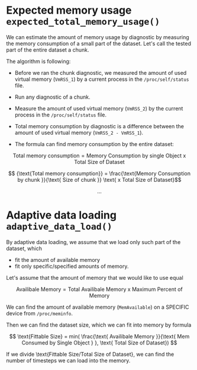 # Expected memory usage ``` expected_total_memory_usage() ```

We can estimate the amount of memory usage by diagnostic by measuring the memory consumption of a small part of the dataset.
Let's call the tested part of the entire dataset a chunk.

The algorithm is following:

 - Before we ran the chunk diagnostic, we measured the amount of used virtual memory (``` VmRSS_1 ```) by a current process in the ``` /proc/self/status ``` file.

 - Run any diagnostic of a chunk. 

 - Measure the amount of used virtual memory (``` VmRSS_2 ```) by the current process in the ``` /proc/self/status ``` file. 

 - Total memory consumption by diagnostic is a difference between the amount of used virtual memory (``` VmRSS_2 - VmRSS_1 ```).

 - The formula can find memory consumption by the entire dataset:

 $$ {\text{Total memory consumption}} =  \text{Memory Consumption by single Object  x }  \text{ Total Size of Dataset} $$ 
 
 $$ {\text{Total memory consumption}} =   \frac{\text{Memory Consumption by chunk }}{\text{ Size of chunk }}   \text{ x Total Size of Dataset}$$

$$  \text{ }$$

$$  \text{...} $$

$$  \text{ }$$

# Adaptive data loading ``` adaptive_data_load() ```

By adaptive data loading, we assume that we load only such part of the dataset, which
 -  fit the amount of available memory
 - fit only specific/specified amounts of memory.

Let's assume that the amount of memory that we would like to use equal 

$$ \text{Availibale Memory} =  \text{Total Availibale Memory   x }  \text{Maximum Percent of Memory} $$


We can find the amount of available memory (``` MemAvailable ```) on a SPECIFIC device from ``` /proc/meminfo ```.

Then we can find the dataset size, which we can fit into memory by formula

$$   \text{Fittable Size} = min( \frac{\text{ Availibale Memory }}{\text{ Mem Consumed by Single Object } }, \text{  Total Size of Dataset}) $$


If we divide \text{Fittable Size/Total Size of Dataset}, we can find the number of timesteps we can load into the memory. 
